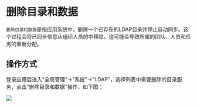 删除目录和数据
===

`删除目录和数据`是指应用系统中，删除一个已存在的LDAP目录并停止自动同步。这个过程会将已同步信息从组织人员的中移除，这可能会导致所属的团队、人员和任务的重新分配。

## 操作方式

登录应用后进入"全局管理"->"系统"->"LDAP"，选择列表中需要删除的目录服务，点击"删除目录和数据"操作，如下图：

![](https://bj-c1-prod-files.xcan.cloud/storage/pubapi/v1/file/ldap-deleteall.png?fid=207887590483820806&fpt=gEVLRlkFEn4ki5N6Jaj6EZL657CCXxCcF1h80KbR)

